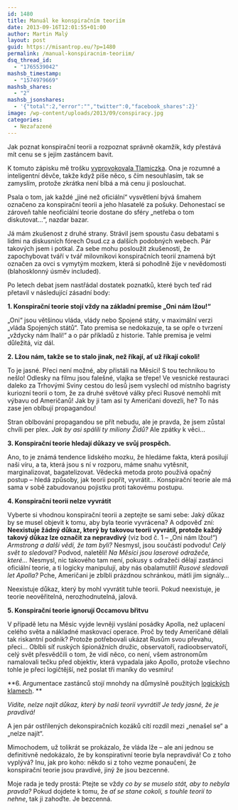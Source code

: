 ```yaml
---
id: 1480
title: Manuál ke konspiračním teoriím
date: 2013-09-16T12:01:55+01:00
author: Martin Malý
layout: post
guid: https://misantrop.eu/?p=1480
permalink: /manual-konspiracnim-teoriim/
dsq_thread_id:
  - "1765539042"
mashsb_timestamp:
  - "1574979669"
mashsb_shares:
  - "2"
mashsb_jsonshares:
  - '{"total":2,"error":"","twitter":0,"facebook_shares":2}'
image: /wp-content/uploads/2013/09/conspiracy.jpg
categories:
  - Nezařazené
---
```

Jak poznat konspirační teorii a rozpoznat správně okamžik, kdy přestává mít cenu se s jejím zastáncem bavit.

<!--more-->

K tomuto zápisku mě trošku [vyprovokovala Tlamiczka](https://www.tlamiczka.com/2013/09/pche-tihleti-konspiratori.html). Ona je rozumné a inteligentní děvče, takže když píše něco, s čím nesouhlasím, tak se zamyslím, protože zkrátka není blbá a má cenu ji poslouchat.

Psala o tom, jak každé &#8222;jiné než oficiální&#8220; vysvětlení bývá šmahem označeno za konspirační teorii a jeho hlasatelé za pošuky. Dehonestací se zároveň tahle neoficiální teorie dostane do sféry &#8222;netřeba o tom diskutovat&#8230;&#8220;, nazdar bazar.

Já mám zkušenost z druhé strany. Strávil jsem spoustu času debatami s lidmi na diskusních fórech Osud.cz a dalších podobných webech. Pár takových jsem i potkal. Za sebe mohu posloužit zkušeností, že zapochybovat tváří v tvář milovníkovi konspiračních teorií znamená být označen za ovci s vymytým mozkem, která si pohodlně žije v nevědomosti (blahosklonný úsměv included).

Po letech debat jsem nastřádal dostatek poznatků, které bych teď rád přetavil v následující zásadní body:

**1. Konspirační teorie stojí vždy na základní premise &#8222;Oni nám lžou!&#8220;**

&#8222;Oni&#8220; jsou většinou vláda, vlády nebo Spojené státy, v maximální verzi &#8222;vláda Spojených států&#8220;. Tato premisa se nedokazuje, ta se opře o tvrzení &#8222;vždycky nám lhali!&#8220; a o pár příkladů z historie. Tahle premisa je velmi důležitá, viz dál.

**2. Lžou nám, takže se to stalo jinak, než říkají, ať už říkají cokoli!**

To je jasné. Přeci není možné, aby přistáli na Měsíci! S tou technikou to nešlo! Odlesky na filmu jsou falešné, vlajka se třepe! Ve vesnické restauraci daleko za Trhovými Sviny cestou do lesů jsem vyslechl od místního bagristy kuriozní teorii o tom, že za druhé světové války přeci Rusové nemohli mít výbavu od Američanů! Jak by ji tam asi ty Američani dovezli, he? To nás zase jen oblbují propagandou!

Stran oblbování propagandou se přít nebudu, ale je pravda, že jsem zůstal chvíli per plex. _Jak by asi spálili ty miliony Židů?_ Ale zpátky k věci&#8230;

**3. Konspirační teorie hledají důkazy ve svůj prospěch.**

Ano, to je známá tendence lidského mozku, že hledáme fakta, která posilují naši víru, a ta, která jsou s ní v rozporu, máme snahu vytěsnit, marginalizovat, bagatelizovat. Vědecká metoda proto používá opačný postup &#8211; hledá způsoby, jak teorii popřít, vyvrátit&#8230; Konspirační teorie ale má sama v sobě zabudovanou pojistku proti takovému postupu.

**4. Konspirační teorii nelze vyvrátit**

Vyberte si vhodnou konspirační teorii a zeptejte se sami sebe: Jaký důkaz by se musel objevit k tomu, aby byla teorie vyvrácena? A odpověď zní: **Neexistuje žádný důkaz, který by takovou teorii vyvrátil, protože každý takový důkaz lze označit za nepravdivý** (viz bod č. 1 &#8211; &#8222;Oni nám lžou!&#8220;) _Armstrong a další vědí, že tam byli?_ Nesmysl, jsou součástí podvodu! _Celý svět to sledoval?_ Podvod, naletěli! _Na Měsíci jsou laserové odražeče, které&#8230;_ Nesmysl, nic takového tam není, pokusy s odražeči dělají zastánci oficiální teorie, a ti logicky manipulují, aby nás obalamutili! _Rusové sledovali let Apolla?_ Pche, Američani je zblbli prázdnou schránkou, mátli jim signály&#8230;

Neexistuje důkaz, který by mohl vyvrátit tuhle teorii. Pokud neexistuje, je teorie neověřitelná, nerozhodnutelná, jalová.

**5. Konspirační teorie ignorují Occamovu břitvu**

V případě letu na Měsíc vyjde levněji vyslání posádky Apolla, než uplacení celého světa a nákladné maskovací operace. Proč by tedy Američané dělali tak riskantní podnik? Protože potřebovali ukázat Rusům svou převahu, přeci&#8230; Oblbli síť ruských špionážních družic, observatoří, radioobservatoří, celý svět přesvědčili o tom, že vidí něco, co není, všem astronomům namalovali tečku před objektiv, která vypadala jako Apollo, protože všechno tohle je přeci logičtější, než poslat tři maníky do vesmíru!

**6. Argumentace zastánců stojí mnohdy na důmyslně použitých [logických klamech](https://misantrop.eu/trvale-udrzitelna-krava/). **

_Vidíte, nelze najít důkaz, který by naši teorii vyvrátil! Je tedy jasné, že je pravdivá!_

A jen pár ostřílených dekonspiračních kozáků cítí rozdíl mezi &#8222;nenašel se&#8220; a &#8222;nelze najít&#8220;.

Mimochodem, už tolikrát se prokázalo, že vláda lže &#8211; ale ani jednou se definitivně nedokázalo, že by konspirativní teorie byla nepravdivá! Co z toho vyplývá? Inu, jak pro koho: někdo si z toho vezme ponaučení, že konspirační teorie jsou pravdivé, jiný že jsou bezcenné.

Moje rada je tedy prostá: Ptejte se vždy _co by se muselo stát, aby to nebyla pravda?_ Pokud dojdete k tomu, že _ať se stane cokoli, s touhle teorií to nehne_, tak ji zahoďte. Je bezcenná.